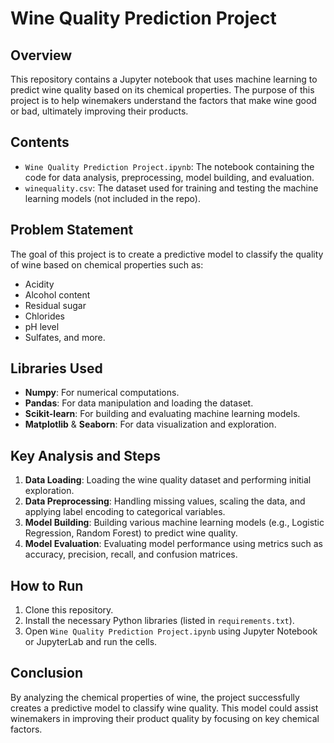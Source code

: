 # Wine Quality Prediction Project

## Overview
This repository contains a Jupyter notebook that uses machine learning to predict wine quality based on its chemical properties. The purpose of this project is to help winemakers understand the factors that make wine good or bad, ultimately improving their products.

## Contents
- `Wine Quality Prediction Project.ipynb`: The notebook containing the code for data analysis, preprocessing, model building, and evaluation.
- `winequality.csv`: The dataset used for training and testing the machine learning models (not included in the repo).

## Problem Statement
The goal of this project is to create a predictive model to classify the quality of wine based on chemical properties such as:
- Acidity
- Alcohol content
- Residual sugar
- Chlorides
- pH level
- Sulfates, and more.

## Libraries Used
- **Numpy**: For numerical computations.
- **Pandas**: For data manipulation and loading the dataset.
- **Scikit-learn**: For building and evaluating machine learning models.
- **Matplotlib** & **Seaborn**: For data visualization and exploration.

## Key Analysis and Steps
1. **Data Loading**: Loading the wine quality dataset and performing initial exploration.
2. **Data Preprocessing**: Handling missing values, scaling the data, and applying label encoding to categorical variables.
3. **Model Building**: Building various machine learning models (e.g., Logistic Regression, Random Forest) to predict wine quality.
4. **Model Evaluation**: Evaluating model performance using metrics such as accuracy, precision, recall, and confusion matrices.

## How to Run
1. Clone this repository.
2. Install the necessary Python libraries (listed in `requirements.txt`).
3. Open `Wine Quality Prediction Project.ipynb` using Jupyter Notebook or JupyterLab and run the cells.

## Conclusion
By analyzing the chemical properties of wine, the project successfully creates a predictive model to classify wine quality. This model could assist winemakers in improving their product quality by focusing on key chemical factors.

